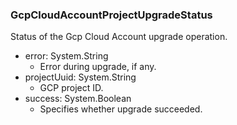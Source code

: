 ### GcpCloudAccountProjectUpgradeStatus
Status of the Gcp Cloud Account upgrade operation.

- error: System.String
  - Error during upgrade, if any.
- projectUuid: System.String
  - GCP project ID.
- success: System.Boolean
  - Specifies whether upgrade succeeded.
